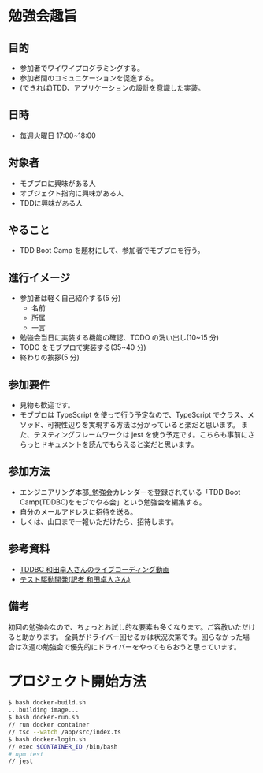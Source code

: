 # 勉強会趣旨
## 目的

- 参加者でワイワイプログラミングする。
- 参加者間のコミュニケーションを促進する。
- (できれば)TDD、アプリケーションの設計を意識した実装。

## 日時

- 毎週火曜日 17:00~18:00

## 対象者
- モブプロに興味がある人
- オブジェクト指向に興味がある人
- TDDに興味がある人

## やること

- TDD Boot Camp を題材にして、参加者でモブプロを行う。

## 進行イメージ

- 参加者は軽く自己紹介する(5 分)
  - 名前
  - 所属
  - 一言
- 勉強会当日に実装する機能の確認、TODO の洗い出し(10~15 分)
- TODO をモブプロで実装する(35~40 分)
- 終わりの挨拶(5 分)

## 参加要件

- 見物も歓迎です。
- モブプロは TypeScript を使って行う予定なので、TypeScript でクラス、メソッド、可視性辺りを実現する方法は分かっていると楽だと思います。
  また、テスティングフレームワークは jest を使う予定です。こちらも事前にさらっとドキュメントを読んでもらえると楽だと思います。

## 参加方法

- エンジニアリング本部\_勉強会カレンダーを登録されている「TDD Boot Camp(TDDBC)をモブでやる会」という勉強会を編集する。
- 自分のメールアドレスに招待を送る。
- しくは、山口まで一報いただけたら、招待します。


## 参考資料
- [TDDBC 和田卓人さんのライブコーディング動画](https://www.youtube.com/watch?v=Q-FJ3XmFlT8&t=1855s)
- [テスト駆動開発(訳者 和田卓人さん)](https://www.amazon.co.jp/dp/B077D2L69C/)

## 備考

初回の勉強会なので、ちょっとお試し的な要素も多くなります。ご容赦いただけると助かります。
全員がドライバー回せるかは状況次第です。回らなかった場合は次週の勉強会で優先的にドライバーをやってもらおうと思っています。

# プロジェクト開始方法
```sh
$ bash docker-build.sh
...building image...
$ bash docker-run.sh
// run docker container
// tsc --watch /app/src/index.ts
$ bash docker-login.sh
// exec $CONTAINER_ID /bin/bash
# npm test
// jest
```
